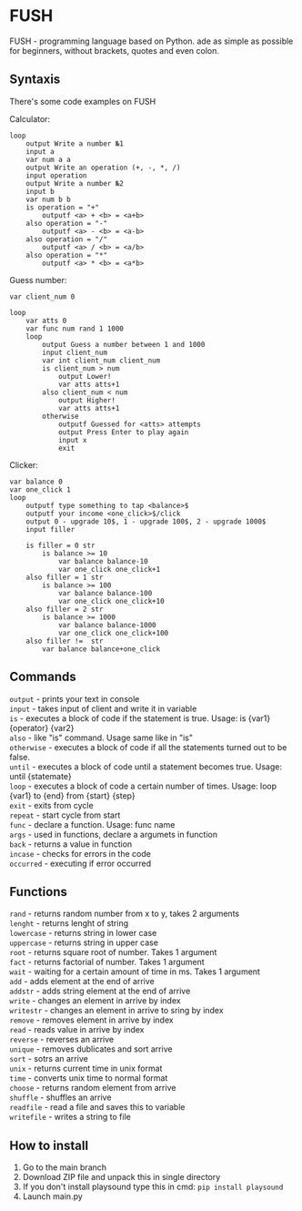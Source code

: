 
# FUSH
FUSH - programming language based on Python. ade as simple as possible for beginners, without brackets, quotes and even colon.
## Syntaxis
There's some code examples on FUSH

Calculator:
```
loop
    output Write a number №1
    input a
    var num a a
    output Write an operation (+, -, *, /)
    input operation
    output Write a number №2
    input b
    var num b b 
    is operation = "+"
        outputf <a> + <b> = <a+b>
    also operation = "-"
        outputf <a> - <b> = <a-b>
    also operation = "/"
        outputf <a> / <b> = <a/b>
    also operation = "*"
        outputf <a> * <b> = <a*b>
```

Guess number:
```
var client_num 0

loop
    var atts 0
    var func num rand 1 1000
    loop
        output Guess a number between 1 and 1000
        input client_num
        var int client_num client_num
        is client_num > num
            output Lower!
            var atts atts+1
        also client_num < num
            output Higher!
            var atts atts+1
        otherwise
            outputf Guessed for <atts> attempts
            output Press Enter to play again
            input x
            exit

```

Clicker:
```
var balance 0
var one_click 1
loop
    outputf type something to tap <balance>$
    outputf your income <one_click>$/click
    output 0 - upgrade 10$, 1 - upgrade 100$, 2 - upgrade 1000$
    input filler

    is filler = 0 str
        is balance >= 10
            var balance balance-10
            var one_click one_click+1
    also filler = 1 str
        is balance >= 100
            var balance balance-100
            var one_click one_click+10
    also filler = 2 str
        is balance >= 1000
            var balance balance-1000
            var one_click one_click+100
    also filler !=  str
        var balance balance+one_click

```
## Commands
`output` - prints your text in console\
`input` - takes input of client and write it in variable\
`is` - executes a block of code if the statement is true. Usage: is {var1} {operator} {var2}\
`also` - like "is" command. Usage same like in "is"\
`otherwise` - executes a block of code if all the statements turned out to be false.\
`until` - executes a block of code until a statement becomes true. Usage: until {statemate}\
`loop` - executes a block of code a certain number of times. Usage: loop {var1} to {end} from {start} {step}\
`exit` - exits from cycle\
`repeat` - start cycle from start\
`func` - declare a function. Usage: func name\
`args` - used in functions, declare a argumets in function\
`back` - returns a value in function\
`incase` - checks for errors in the code\
`occurred` - executing if error occurred

## Functions
`rand` - returns random number from x to y, takes 2 arguments\
`lenght` - returns lenght of string\
`lowercase` - returns string in lower case\
`uppercase` - returns string in upper case\
`root` - returns square root of number. Takes 1 argument\
`fact` - returns factorial of number. Takes 1 argument\
`wait` - waiting for a certain amount of time in ms. Takes 1 argument\
`add` - adds element at the end of arrive\
`addstr` - adds string element at the end of arrive\
`write` - changes an element in arrive by index\
`writestr` - changes an element in arrive to sring by index\
`remove` - removes element in arrive by index\
`read` - reads value in arrive by index\
`reverse` - reverses an arrive\
`unique` - removes dublicates and sort arrive\
`sort` - sotrs an arrive\
`unix` - returns current time in unix format\
`time` - converts unix time to normal format\
`choose` - returns random element from arrive\
`shuffle` - shuffles an arrive\
`readfile` - read a file and saves this to variable\
`writefile` - writes a string to file

## How to install
1. Go to the main branch
2. Download ZIP file and unpack this in single directory
3. If you don't install playsound type this in cmd:
   `pip install playsound`  
4. Launch main.py
